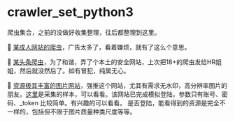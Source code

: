 # crawler_set_python3
爬虫集合，之前的没做好收集整理，往后都整理到这里。

🔞 [某成人网站的爬虫](https://github.com/Achang0121/crawler_set_python3/tree/JavBus)，广告太多了，看着嫌烦，就有了这么个意思。

🌱 [某头条爬虫](https://github.com/Achang0121/crawler_set_python3/tree/ToutiaoNews)，为了和谐，弄了个本土的安全网站，上次把18+的爬虫发给HR姐姐，然后就没然后了。如有冒犯，纯属无心。

👀 [资源极其丰富的图片网站](https://github.com/Achang0121/crawler_set_python3/tree/main/wallhaven)，强推这个网站，尤其有需求无水印，高分辨率图片的朋友。[这里](https://github.com/Achang0121/crawler_set_python3/tree/main/wallhaven/images)是采集的样本，可以看看。该网站已完成模拟登陆，参数只有账号、密码、_token 比较简单。有兴趣的可以看看。
是否登陆，能看得到的资源是完全不一样的，包括但不限于图片质量种类尺度等等。

